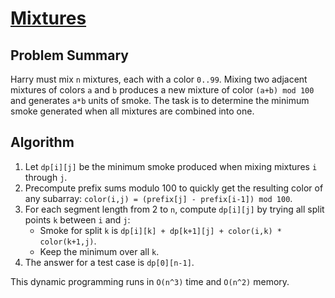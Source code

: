 # [Mixtures](https://www.spoj.com/problems/MIXTURES/)

## Problem Summary
Harry must mix `n` mixtures, each with a color `0..99`. Mixing two adjacent mixtures of colors `a` and `b` produces a new mixture of color `(a+b) mod 100` and generates `a*b` units of smoke. The task is to determine the minimum smoke generated when all mixtures are combined into one.

## Algorithm
1. Let `dp[i][j]` be the minimum smoke produced when mixing mixtures `i` through `j`.
2. Precompute prefix sums modulo 100 to quickly get the resulting color of any subarray: `color(i,j) = (prefix[j] - prefix[i-1]) mod 100`.
3. For each segment length from 2 to `n`, compute `dp[i][j]` by trying all split points `k` between `i` and `j`:
   - Smoke for split `k` is `dp[i][k] + dp[k+1][j] + color(i,k) * color(k+1,j)`.
   - Keep the minimum over all `k`.
4. The answer for a test case is `dp[0][n-1]`.

This dynamic programming runs in `O(n^3)` time and `O(n^2)` memory.
